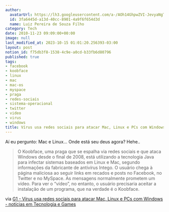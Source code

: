 ```yaml
---
author:
  avatarUrl: https://lh3.googleusercontent.com/a-/AOh14GhpwZVI-JevyaNgTdlrOT6YN20cI6V9Kxtq38Ij8AQ=s100
  id: 3fa6445d-a13d-40cc-8901-4a9f6f654d3d
  name: Luiz Pereira de Souza Filho
category: Tech
date: 2010-11-23 09:09:00+00:00
image: null
last_modified_at: 2023-10-15 01:01:20.256393-03:00
layout: post
notion_id: f75db3f8-1538-4c9e-a0cd-b33fb6d80796
published: true
tags:
- facebook
- koobface
- linux
- mac
- mac-os
- myspace
- praga
- redes-sociais
- sistema-operacional
- twitter
- video
- virus
- windows
title: Vírus usa redes sociais para atacar Mac, Linux e PCs com Windows
---
```


Aí eu pergunto: Mac e Linux... Onde está seu deus agora? Hehe..

> O Koobface, uma praga que se espalha via redes sociais e que ataca Windows desde o final de 2008, está utilizando a tecnologia Java para infectar sistemas baseados em Linux e Mac, segundo informações da fabricante de antivírus Intego. O usuário chega à página maliciosa ao seguir links em recados e posts no Facebook, no Twitter e no MySpace. As mensagens normalmente prometem um vídeo. Para ver o “vídeo”, no entanto, o usuário precisaria aceitar a instalação de um programa, que na verdade é o Koobface.

via [G1 - Vírus usa redes sociais para atacar Mac, Linux e PCs com Windows - notícias em Tecnologia e Games](http://g1.globo.com/tecnologia/noticia/2010/10/virus-usa-redes-sociais-para-atacar-mac-linux-e-pcs-com-windows.html)
